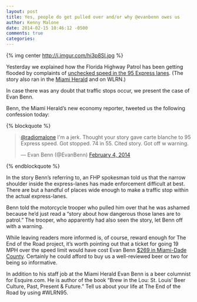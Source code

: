 ```yaml
---
layout: post
title: Yes, people do get pulled over and/or why @evanbenn owes us
author: Kenny Malone
date: 2014-02-15 10:46:12 -0500
comments: true
categories: 
---
```

{% img center http://i.imgur.com/hi3p8Sl.jpg %}

Yesterday we explained how the Florida Highway Patrol has been getting flooded by complaints of [unchecked speed in the 95 Express lanes](/blog/2014/02/15/i-95-s-narrow-shoulders-and-speeding-cars-problematic-for-fhp/). (The story also ran in the [Miami Herald](http://www.miamiherald.com/2014/02/02/3909543/fhp-95-express-has-a-speeding.html) and on WLRN.)
<!-- more -->
In case there was any doubt that traffic stops occur, we present the case of Evan Benn.

Benn, the Miami Herald’s new economy reporter, tweeted us the following confession today:

{% blockquote %}
<blockquote class="twitter-tweet" lang="en"><p><a href="https://twitter.com/RadioMalone">@radiomalone</a> I&#39;m a jerk. Thought your story gave carte blanche to 95 Express speed. Got stopped. 74 in 55. Cited story. Got off w warning.</p>&mdash; Evan Benn (@EvanBenn) <a href="https://twitter.com/EvanBenn/statuses/430764941872992256">February 4, 2014</a></blockquote>
<script async src="//platform.twitter.com/widgets.js" charset="utf-8"></script>
{% endblockquote %}

In the story Benn’s referring to, an FHP spokesman told us that the narrow shoulder inside the express-lanes has made enforcement difficult at best. There are but a handful of places wide enough to make a traffic stop within the actual express-lanes.

Benn told the motorcycle trooper who pulled him over that he was ashamed because he’d just read a “story about how dangerous those lanes are to patrol.”
The trooper, who apparently had also seen the story, let Benn off with a warning.

While leaving readers more informed is, of course, reward enough for The End of the Road project, it’s worth pointing out that a ticket for going 19 MPH over the speed limit would have cost Evan Benn [$269 in Miami-Dade County](http://www.miami-dadeclerk.com/service_fee_schedule.asp#traffic). Certainly he could afford to buy us a well-reviewed beer or two for being so informative.

In addition to his staff job at the Miami Herald Evan Benn is a beer columnist for Esquire.com. He is author of the book “Brew in the Lou: St. Louis’ Beer Culture, Past, Present & Future.” Tell us about your life at The End of the Road by using  #WLRN95.

